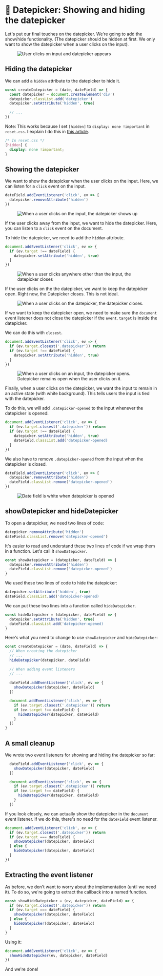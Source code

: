 # 🔨 Datepicker: Showing and hiding the datepicker

Let's put our final touches on the datepicker. We're going to add the show/hide functionality. (The datepicker should be hidden at first. We only want to show the datepicker when a user clicks on the input). 

<figure><img src="../../images/components/datepicker/basic/showhide.gif" alt="User clicks on input and datepicker appears"></figure>

## Hiding the datepicker

We can add a `hidden` attribute to the datepicker to hide it. 

```js
const createDatepicker = (date, dateField) => {
  const datepicker = document.createElement('div')
  datepicker.classList.add('datepicker')
  datepicker.setAttribute('hidden', true)
  
  // ...
})
```

Note: This works because I set `[hidden]` to `display: none !important` in `reset.css`. I explain I do this in [this article][1]. 

```css
/* In reset.css */
[hidden] {
  display: none !important;
}
```

## Showing the datepicker

We want to show the datepicker when the user clicks on the input. Here, we can listen for a `click` event on the input. 

```js
dateField.addEventListener('click', ev => {
  datepicker.removeAttribute('hidden')
})
```

<figure><img src="../../images/components/datepicker/showhide/show.gif" alt="When a user clicks on the input, the datepicker shows up"></figure>

If the user clicks away from the input, we want to hide the datepicker. Here, you can listen to a `click` event on the document. 

To hide the datepicker, we need to add the `hidden` attribute. 

```js
document.addEventListener('click', ev => {
  if (ev.target !== dateField) {
    datepicker.setAttribute('hidden', true)
  }
})
```

<figure><img src="../../images/components/datepicker/showhide/showhide.gif" alt="When a user clicks anywhere other than the input, the datepicker closes"></figure>

If the user clicks on the the datepicker, we want to keep the datepicker open. Right now, the Datepicker closes. This is not ideal. 

<figure><img src="../../images/components/datepicker/showhide/hide-on-datepicker.gif" alt="When a user clicks on the datepicker, the datepicker closes."></figure>

If we want to keep the datepicker open, we need to make sure the `document` event listener does not close the datepicker if the `event.target` is inside the datepicker. 

We can do this with `closest`.

```js
document.addEventListener('click', ev => {
  if (ev.target.closest('.datepicker')) return
  if (ev.target !== dateField) {
    datepicker.setAttribute('hidden', true)
  }
})
```

<figure><img src="../../images/components/datepicker/showhide/keep-open-on-datepicker.gif" alt="When a user clicks on an input, the datepicker opens. Datepicker remains open when the user clicks on it."></figure>

Finally, when a user clicks on the datepicker, we want the input to remain in an active state (with white background). This tells users the input is tied with the datepicker.

To do this, we will add `.datepicker-opened` to the input whenever the datepicker is opened. 

```js
document.addEventListener('click', ev => {
  if (ev.target.closest('.datepicker')) return
  if (ev.target !== dateField) {
    datepicker.setAttribute('hidden', true)
    dateField.classList.add('datepicker-opened)
  }
})
```

We also have to remove `.datepicker-opened` from the input when the datepicker is closed. 

```js
dateField.addEventListener('click', ev => {
  datepicker.removeAttribute('hidden')
  dateField.classList.remove('datepicker-opened')
})
```

<figure><img src="../../images/components/datepicker/showhide.gif" alt="Date field is white when datepicker is opened"></figure>

## showDatepicker and hideDatepicker

To open a datepicker, we need two lines of code: 

```js
datepicker.removeAttribute('hidden')
dateField.classList.remove('datepicker-opened')
```

It's easier to read and understand these two lines of code if we wrap them in a function. Let's call it `showDatepicker`. 

```js
const showDatepicker = (datepicker, dateField) => {
  datepicker.removeAttribute('hidden')
  dateField.classList.remove('datepicker-opened')
}
```

We used these two lines of code to hide the datepicker: 

```js
datepicker.setAttribute('hidden', true)
dateField.classList.add('datepicker-opened)
```

We can put these two lines into a function called `hideDatepicker`.

```js
const hideDatepicker = (datepicker, dateField) => {
  datepicker.setAttribute('hidden', true)
  dateField.classList.add('datepicker-opened)
}
```

Here's what you need to change to use `showDatepicker` and `hideDatepicker`: 

```js
const createDatepicker = (date, dateField) => {
  // When creating the datepicker 
  // ...
  hideDatepicker(datepicker, dateField)
  
  // When adding event listeners
  // ... 
    
  dateField.addEventListener('click', ev => {
    showDatepicker(datepicker, dateField)
  })

  document.addEventListener('click', ev => {
    if (ev.target.closest('.datepicker')) return
    if (ev.target !== dateField) {
      hideDatepicker(datepicker, dateField)
    }
  })
}
```

## A small cleanup

We wrote two event listeners for showing and hiding the datepicker so far: 

```js
  dateField.addEventListener('click', ev => {
    showDatepicker(datepicker, dateField)
  })

  document.addEventListener('click', ev => {
    if (ev.target.closest('.datepicker')) return
    if (ev.target !== dateField) {
      hideDatepicker(datepicker, dateField)
    }
  })
```

If you look closely, we can actually show the datepicker in the `document` event listener. If we do this, there's no need for the `dateField` event listener. 

```js
document.addEventListener('click', ev => {
  if (ev.target.closest('.datepicker')) return
  if (ev.target === dateField) {
    showDatepicker(datepicker, dateField)
  } else {
    hideDatepicker(datepicker, dateField)
  }
})
```

## Extracting the event listener
  
As before, we don't want to worry about the implementation (until we need it). To do so, we're going to extract the callback into a named function. 

```js
const showHideDatepicker = (ev, datepicker, dateField) => {
  if (ev.target.closest('.datepicker')) return
  if (ev.target === dateField) {
    showDatepicker(datepicker, dateField)
  } else {
    hideDatepicker(datepicker, dateField)
  }
}
```

Using it: 

```js
document.addEventListener('click', ev => {
  showHideDatepicker(ev, datepicker, dateField)
})
```

And we're done!

[1]:	https://zellwk.com/blog/css-reset/#the-hidden-attribute "Zell's personal CSS reset"